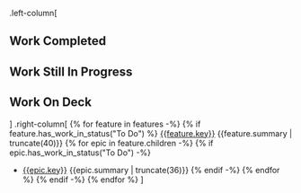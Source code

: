 .left-column[
## Work Completed
## Work Still In Progress
## Work On Deck
]
.right-column[
{% for feature in features -%}
{% if feature.has_work_in_status("To Do") %}
[{{feature.key}}]({{feature.url}}) {{feature.summary | truncate(40)}}
{% for epic in feature.children -%}
{% if epic.has_work_in_status("To Do") -%}

* [{{epic.key}}]({{epic.url}}) {{epic.summary | truncate(36)}}
{% endif -%}
{% endfor %}
{% endif -%}
{% endfor %}
]
